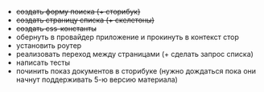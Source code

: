 - ~~создать форму поиска (+ сторибук)~~
- ~~создать страницу списка (+ скелетоны)~~
- ~~создать css-константы~~
- обернуть в провайдер приложение и прокинуть в контекст стор
- установить роутер
- реализовать переход между страницами (+ сделать запрос списка)
- написать тесты
- починить показ документов в сторибуке (нужно дождаться пока они начнут поддерживать 5-ю версию материала) 
